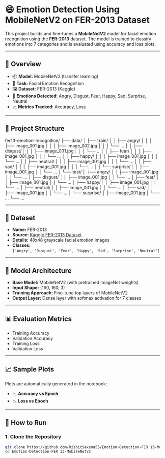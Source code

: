 # 😄 Emotion Detection Using MobileNetV2 on FER-2013 Dataset

This project builds and fine-tunes a **MobileNetV2** model for facial emotion recognition using the **FER-2013** dataset. The model is trained to classify emotions into 7 categories and is evaluated using accuracy and loss plots.

---

## 📌 Overview

- 📦 **Model:** MobileNetV2 (transfer learning)
- 🧠 **Task:** Facial Emotion Recognition
- 🖼️ **Dataset:** FER-2013 (Kaggle)
- 🧪 **Emotions Detected:** Angry, Disgust, Fear, Happy, Sad, Surprise, Neutral
- 📈 **Metrics Tracked:** Accuracy, Loss

---

## 📁 Project Structure

fer13-emotion-recognition/
├── data/
│   ├── train/
│   │   ├── angry/
│   │   │   ├── image_001.jpg
│   │   │   ├── image_002.jpg
│   │   │   └── ...
│   │   ├── disgust/
│   │   │   ├── image_001.jpg
│   │   │   └── ...
│   │   ├── fear/
│   │   │   ├── image_001.jpg
│   │   │   └── ...
│   │   ├── happy/
│   │   │   ├── image_001.jpg
│   │   │   └── ...
│   │   ├── neutral/
│   │   │   ├── image_001.jpg
│   │   │   └── ...
│   │   ├── sad/
│   │   │   ├── image_001.jpg
│   │   │   └── ...
│   │   └── surprise/
│   │       ├── image_001.jpg
│   │       └── ...
│   └── test/
│       ├── angry/
│       │   ├── image_001.jpg
│       │   └── ...
│       ├── disgust/
│       │   ├── image_001.jpg
│       │   └── ...
│       ├── fear/
│       │   ├── image_001.jpg
│       │   └── ...
│       ├── happy/
│       │   ├── image_001.jpg
│       │   └── ...
│       ├── neutral/
│       │   ├── image_001.jpg
│       │   └── ...
│       ├── sad/
│       │   ├── image_001.jpg
│       │   └── ...
│       └── surprise/
│           ├── image_001.jpg
│           └── ...          └── ...

---

## 🎯 Dataset

- **Name:** FER-2013  
- **Source:** [Kaggle FER-2013 Dataset](https://www.kaggle.com/datasets/msambare/fer2013)
- **Details:** 48x48 grayscale facial emotion images  
- **Classes:**  
  `['Angry', 'Disgust', 'Fear', 'Happy', 'Sad', 'Surprise', 'Neutral']`

---

## 🧠 Model Architecture

- **Base Model:** MobileNetV2 (with pretrained ImageNet weights)
- **Input Shape:** (160, 160, 3)
- **Training Approach:** Fine-tune top layers of MobileNetV2
- **Output Layer:** Dense layer with softmax activation for 7 classes

---

## 📊 Evaluation Metrics

- Training Accuracy
- Validation Accuracy
- Training Loss
- Validation Loss

---

## 📈 Sample Plots

Plots are automatically generated in the notebook:

- 📉 **Accuracy vs Epoch**
- 📉 **Loss vs Epoch**

---

## 🚀 How to Run

### 1. Clone the Repository

```bash
git clone https://github.com/RishitSaxena55/Emotion-Detection-FER 13-MobileNetV2.git
cd Emotion-Detection-FER 13-MobileNetV2
